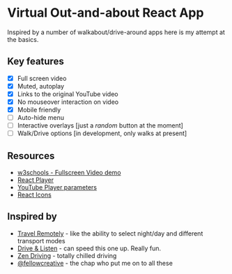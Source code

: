 # Virtual Out-and-about React App

Inspired by a number of walkabout/drive-around apps here is my attempt at the basics.

## Key features

- [x] Full screen video
- [x] Muted, autoplay
- [x] Links to the original YouTube video
- [x] No mouseover interaction on video
- [x] Mobile friendly
- [ ] Auto-hide menu
- [ ] Interactive overlays [just a _random_ button at the moment]
- [ ] Walk/Drive options [in development, only walks at present]

## Resources

- [w3schools - Fullscreen Video demo](https://www.w3schools.com/howto/howto_css_fullscreen_video.asp)
- [React Player](https://www.npmjs.com/package/react-player)
- [YouTube Player parameters](https://developers.google.com/youtube/player_parameters?playerVersion=HTML5#autoplay)
- [React Icons](https://react-icons.github.io/react-icons/)

## Inspired by

- [Travel Remotely](https://travel-remotely.netlify.app/) - like the ability to select night/day and different transport modes
- [Drive & Listen](https://driveandlisten.herokuapp.com/) - can speed this one up. Really fun.
- [Zen Driving](https://www.youtube.com/watch?v=9FEO-XKo4cw) - totally chilled driving
- [@fellowcreative](https://twitter.com/fellowcreative) - the chap who put me on to all these
